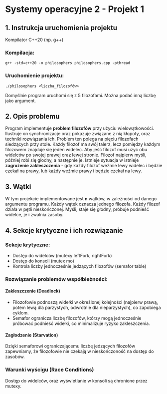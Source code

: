 
# Systemy operacyjne 2 - Projekt 1
## 1. Instrukcja uruchomienia projektu
  Kompilator C++20 (np. g++)  
   ### Kompilacja:  
    g++ -std=c++20 -o philosophers philosophers.cpp -pthread  
   ### Uruchomienie projektu:  
    ./philosophers <liczba_filozofów>  
  Domyślnie program uruchomi się z 5 filozofami. Można podać inną liczbę jako argument.
## 2. Opis problemu
  Program implementuje **problem filozofów** przy użyciu wielowątkowości. Ilustruje on synchronizacje oraz pokazuje związane z nią kłopoty, oraz techniki rozwiązania ich. Problem ten polega na pięciu filozofach siedzących przy stole. Każdy filozof ma swój talerz, lecz pomiędzy każdym filozowem znajduje się jeden widelec. Aby jeść filozof musi użyć obu widelców po swojej prawej oraz lewej stronie. Filozof najpierw myśli, później robi się głodny, a następnie je. Istnieje sytuacja w istnieje **zagrożenie zakleszczenia** - gdy każdy filozof weźmie lewy widelec i będzie czekał na prawy, lub każdy weźmie prawy i będzie czekał na lewy. 

## 3. Wątki
W tym projekcie implementowane jest **n** wątków, w zależności od danego argumentu programu. Każdy wątek oznacza jednego filozofa. Każdy filozof działa w pętli nieskończonej. Myśli, staje się głodny, próbuje podnieść widelce, je i zwalnia zasoby.

## 4. Sekcje krytyczne i ich rozwiązanie
### Sekcje krytyczne:
- Dostęp do widelców (mutexy leftFork, rightFork)
- Dostęp do konsoli (mutex mo)
- Kontrola liczby jednocześnie jedzących filozofów (semafor table)
### Rozwiązanie problemów współbieżności:
#### Zakleszczenie (Deadlock)
- Filozofowie podnoszą widełki w określonej kolejności (najpierw prawą, potem lewą dla parzystych, odwrotnie dla nieparzystych), co zapobiega cyklom.
- Semafor ogranicza liczbę filozofów, którzy mogą jednocześnie próbować podnieść widełki, co minimalizuje ryzyko zakleszczenia.
#### Zagłodzenie (Starvation)
Dzięki semaforowi ograniczającemu liczbę jedzących filozofów zapewniamy, że filozofowie nie czekają w nieskończoność na dostęp do zasobów.
### Warunki wyścigu (Race Conditions)
Dostęp do widelców, oraz wyświetlanie w konsoli są chronione przez mutexy.
